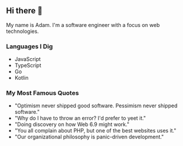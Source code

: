 ## Hi there 👋
My name is Adam. I'm a software engineer with a focus on web technologies.

### Languages I Dig
- JavaScript
- TypeScript
- Go
- Kotlin

### My Most Famous Quotes
- "Optimism never shipped good software. Pessimism never shipped software."
- "Why do I have to throw an error? I'd prefer to yeet it."
- "Doing discovery on how Web 6.9 might work."
- "You all complain about PHP, but one of the best websites uses it."
- "Our organizational philosophy is panic-driven development."

<!--
**adammy/adammy** is a ✨ _special_ ✨ repository because its `README.md` (this file) appears on your GitHub profile.

Here are some ideas to get you started:

- 🔭 I’m currently working on ...
- 🌱 I’m currently learning ...
- 👯 I’m looking to collaborate on ...
- 🤔 I’m looking for help with ...
- 💬 Ask me about ...
- 📫 How to reach me: ...
- 😄 Pronouns: ...
- ⚡ Fun fact: ...
-->
